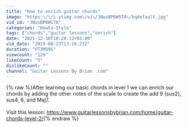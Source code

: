 ```yaml
---
title: "How to enrich guitar chords"
image: "https:\/\/i.ytimg.com\/vi\/JNusBP6WSTA\/hqdefault.jpg"
vid_id: "JNusBP6WSTA"
categories: "Howto-Style"
tags: ["chords","guitar lessons","enrich"]
date: "2021-12-18T18:28:12+03:00"
vid_date: "2019-08-23T13:16:23Z"
duration: "PT3M59S"
viewcount: "129"
likeCount: "5"
dislikeCount: ""
channel: "Guitar Lessons By Brian .com"
---
```

{% raw %}After learning our basic chords in level 1 we can enrich our chords by adding the other notes of the scale to create the add 9 (sus2), sus4, 6, and Maj7. <br /><br />Visit this lesson:  <a rel="nofollow" target="blank" href="https://www.guitarlessonsbybrian.com/home/guitar-chords-level-2/">https://www.guitarlessonsbybrian.com/home/guitar-chords-level-2/</a>{% endraw %}
